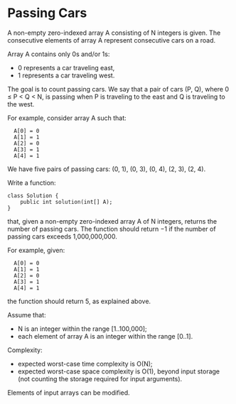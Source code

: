 Passing Cars
==

A non-empty zero-indexed array A consisting of N integers is given. The consecutive elements of array A represent consecutive cars on a road.

Array A contains only 0s and/or 1s:
* 0 represents a car traveling east,
* 1 represents a car traveling west.

The goal is to count passing cars. We say that a pair of cars (P, Q), where 0 ≤ P < Q < N, is passing when P is traveling to the east and Q is traveling to the west.

For example, consider array A such that:
```
  A[0] = 0
  A[1] = 1
  A[2] = 0
  A[3] = 1
  A[4] = 1
```

We have five pairs of passing cars: (0, 1), (0, 3), (0, 4), (2, 3), (2, 4).

Write a function:
```
class Solution {
    public int solution(int[] A);
}
```
that, given a non-empty zero-indexed array A of N integers, returns the number of passing cars.
The function should return −1 if the number of passing cars exceeds 1,000,000,000.

For example, given:
```
  A[0] = 0
  A[1] = 1
  A[2] = 0
  A[3] = 1
  A[4] = 1
```
the function should return 5, as explained above.

Assume that:
* N is an integer within the range [1..100,000];
* each element of array A is an integer within the range [0..1].

Complexity:
* expected worst-case time complexity is O(N);
* expected worst-case space complexity is O(1), beyond input storage (not counting the storage required for input arguments).

Elements of input arrays can be modified.